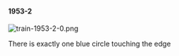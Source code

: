 #### 1953-2
![train-1953-2-0.png](https://github.com/lil-lab/nlvr/raw/master/nlvr/train/images/44/train-1953-2-0.png "train-1953-2-0.png")

There is exactly one blue circle touching the edge